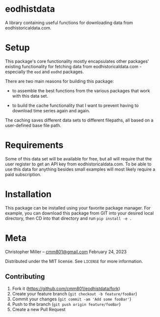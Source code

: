 # eodhistdata
A library containing useful functions for downloading data from eodhistoricaldata.com. 

# Setup

This package's core functionality mostly encapsulates other packages'
existing functionality for fetching data from eodhistoricaldata.com - especially the `eod` and `eodhd` packages.

There are two main reasons for building this package:

* to assemble the best functions from the various packages that work with this data set.

* to build the cache functionality that I want to prevent having to download time series again and again.

The caching saves different data sets to different filepaths, all based on a user-defined base file path.

# Requirements

Some of this data set will be available for free, but all will require that the user register to get an API key from eodhistoricaldata.com. To be able to use this data for anything besides small examples will most likely require a paid subscription.

# Installation

This package can be installed using your favorite package manager. For example, you can download this package from GIT into your desired local directory, then CD into that directory and run
```pip install -e .```


# Meta

Christopher Miller – cmm801@gmail.com
February 24, 2023

Distributed under the MIT license. See ``LICENSE`` for more information.


## Contributing

1. Fork it (<https://github.com/cmm801/eodhistdata/fork>)
2. Create your feature branch (`git checkout -b feature/fooBar`)
3. Commit your changes (`git commit -am 'Add some fooBar'`)
4. Push to the branch (`git push origin feature/fooBar`)
5. Create a new Pull Request
